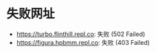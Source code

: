 # 失败网址
- https://turbo.flinthill.repl.co: 失败 (502
Failed)
- https://figura.hpbmm.repl.co: 失败 (403
Failed)
